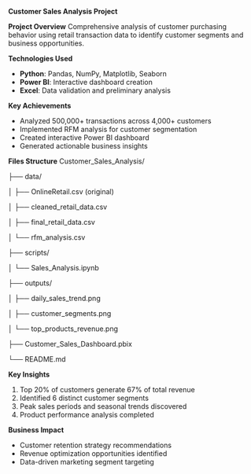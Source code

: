**Customer Sales Analysis Project**

**Project Overview**
Comprehensive analysis of customer purchasing behavior using retail transaction data to identify customer segments and business opportunities.

**Technologies Used**
- **Python**: Pandas, NumPy, Matplotlib, Seaborn
- **Power BI**: Interactive dashboard creation
- **Excel**: Data validation and preliminary analysis

**Key Achievements**
- Analyzed 500,000+ transactions across 4,000+ customers
- Implemented RFM analysis for customer segmentation
- Created interactive Power BI dashboard
- Generated actionable business insights

**Files Structure**
Customer_Sales_Analysis/

├── data/

│   ├── OnlineRetail.csv (original)

│   ├── cleaned_retail_data.csv

│   ├── final_retail_data.csv

│   └── rfm_analysis.csv

├── scripts/

│     └── Sales_Analysis.ipynb

├── outputs/

│     ├── daily_sales_trend.png

│     ├── customer_segments.png

│     └── top_products_revenue.png

├── Customer_Sales_Dashboard.pbix

  └── README.md

**Key Insights**
1. Top 20% of customers generate 67% of total revenue
2. Identified 6 distinct customer segments
3. Peak sales periods and seasonal trends discovered
4. Product performance analysis completed

**Business Impact**
- Customer retention strategy recommendations
- Revenue optimization opportunities identified  
- Data-driven marketing segment targeting
